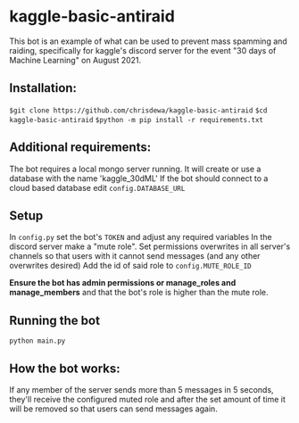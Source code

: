 # kaggle-basic-antiraid

This bot is an example of what can be used to prevent mass spamming and raiding, specifically for kaggle's 
discord server for the event "30 days of Machine Learning" on August 2021.

## Installation:
`$git clone https://github.com/chrisdewa/kaggle-basic-antiraid`
`$cd kaggle-basic-antiraid`
`$python -m pip install -r requirements.txt`

## Additional requirements:
The bot requires a local mongo server running.
It will create or use a database with the name 'kaggle_30dML'
If the bot should connect to a cloud based database edit `config.DATABASE_URL`

## Setup
In `config.py` set the bot's `TOKEN` and adjust any required variables
In the discord server make a "mute role".
Set permissions overwrites in all server's channels so that users with it cannot send messages 
(and any other overwrites desired)
Add the id of said role to `config.MUTE_ROLE_ID`

**Ensure the bot has admin permissions or manage_roles and manage_members** and that the bot's role is higher than the 
mute role.

## Running the bot
`python main.py`

## How the bot works:
If any member of the server sends more than 5 messages in 5 seconds, they'll receive the configured muted role
and after the set amount of time it will be removed so that users can send messages again.